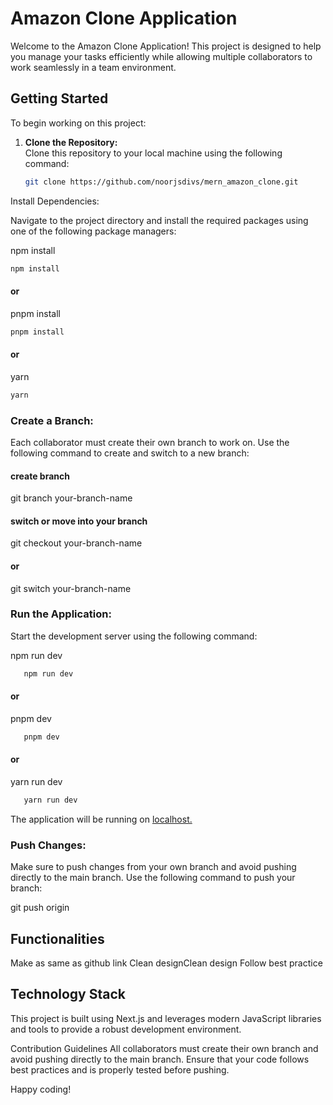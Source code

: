 # Amazon Clone Application

Welcome to the Amazon Clone Application! This project is designed to help you manage your tasks efficiently while allowing multiple collaborators to work seamlessly in a team environment.

## Getting Started

To begin working on this project:

1. **Clone the Repository:**  
   Clone this repository to your local machine using the following command:

   ```bash
   git clone https://github.com/noorjsdivs/mern_amazon_clone.git
   ```
Install Dependencies:

Navigate to the project directory and install the required packages using one of the following package managers:

npm install
   ```bash
   npm install
```
#### or
pnpm install
   ```bash
   pnpm install
```
#### or
yarn
   ```bash
   yarn
```

### Create a Branch:
Each collaborator must create their own branch to work on. Use the following command to create and switch to a new branch:
#### create branch
git branch your-branch-name

#### switch or move into your branch
git checkout your-branch-name
#### or
git switch your-branch-name


### Run the Application:
Start the development server using the following command:

npm run dev
   ```bash
      npm run dev
```
#### or
pnpm dev
   ```bash
      pnpm dev
```
#### or
yarn run dev
   ```bash
      yarn run dev
```
The application will be running on [localhost.](http://localhost:3000/)

### Push Changes:
Make sure to push changes from your own branch and avoid pushing directly to the main branch. Use the following command to push your branch:

git push origin <your-branch-name>

## Functionalities
Make as same as github link
Clean designClean design
Follow best practice

## Technology Stack
This project is built using Next.js and leverages modern JavaScript libraries and tools to provide a robust development environment.

Contribution Guidelines
All collaborators must create their own branch and avoid pushing directly to the main branch. Ensure that your code follows best practices and is properly tested before pushing.

Happy coding!
